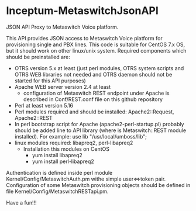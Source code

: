 # Inceptum-MetaswitchJsonAPI
JSON API Proxy to Metaswitch Voice platform.

This API provides JSON access to Metaswitch Voice platform for provisioning single and PBX lines.
This code is suitable for CentOS 7.x OS, but it should work on other linux/unix system.
Required components which should be preinstalled are:
  - OTRS version 5.x at least (just perl modules, OTRS system scripts and OTRS WEB libraries not needed and OTRS daemon should not be started for this API purposes)
  - Apache WEB server version 2.4 at least
     - configuration of Metaswitch REST endpoint under Apache is described in Conf/REST.conf file on this github repository
  - Perl at least version 5.16
  - Perl modules required and should be installed: Apache2::Request, Apache2::REST
  - In perl bootstrap script for Apache (apache2-perl-startup.pl) probably should be added line to API library (where is Metaswitch::REST module installed). 
    For example:
    use lib "/usr/local/umboss/lib";
  - linux modules required: libapreq2, perl-libapreq2
    - Installation this modules on CentOS
      - yum install libapreq2
      - yum install perl-libapreq2
    
Authentication is defined inside perl module Kernel/Config/MetaswitchAuth.pm withe simple user<=>token pair.
Configuration of some Metaswitch provisioning objects should be defined in file Kernel/Config/MetaswitchRESTapi.pm.

Have a fun!!!
